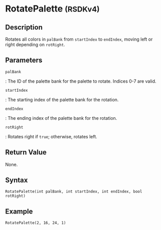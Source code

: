 # RotatePalette <small>(RSDKv4)</small>

## Description
Rotates all colors in `palBank` from `startIndex` to `endIndex`, moving left or right depending on `rotRight`.

## Parameters
`palBank`

:   The ID of the palette bank for the palette to rotate. Indices 0-7 are valid.

`startIndex`

:   The starting index of the palette bank for the rotation.

`endIndex`

:   The ending index of the palette bank for the rotation.

`rotRight`

:   Rotates right if `true`; otherwise, rotates left.

## Return Value
None.

## Syntax
```
RotatePalette(int palBank, int startIndex, int endIndex, bool rotRight)
```

## Example
```
RotatePalette(2, 16, 24, 1)
```